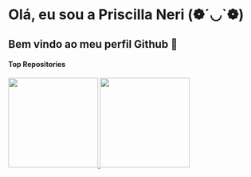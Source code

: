 # Olá, eu sou a Priscilla Neri (❁´◡`❁)

## Bem vindo ao meu perfil Github 👋

#### Top Repositories


<div> 
   <a  href= "https://github.com/priscilla-neri">
   <img height= 180em src= "https://github-readme-status.vercel.app/api?username=priscilla-neri&show_icons-true&theme=dark&include_all_commits=true&count_private=true"/>
   <img height= 180em src= "https://github-readme-status.vercel.app/api/top-langs/?username=priscilla-neri&layout=compact&langs_count=16&theme=dracula"/>
<div/>   



